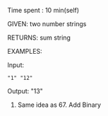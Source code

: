 Time spent : 10 min(self)

GIVEN: two number strings

RETURNS: sum string

EXAMPLES:

Input: 

```
"1" "12"
```

Output: "13"



1. Same idea as 67. Add Binary
